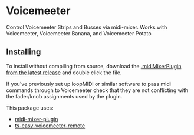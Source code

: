 # Voicemeeter

Control Voicemeeter Strips and Busses via midi-mixer. Works with Voicemeeter, Voicemeeter Banana, and Voicemeeter Potato


## Installing
To install without compiling from source, download the [.midiMixerPlugin from the latest release](https://github.com/Jaggernaut555/midi-mixer-voicemeeter/releases) and double click the file.

If you've previously set up loopMIDI or similar software to pass midi commands through to Voicemeeter check that they are not conflicting with the fader/knob assignments used by the plugin.



This package uses:
- [midi-mixer-plugin](https://github.com/midi-mixer/midi-mixer-plugin)
- [ts-easy-voicemeeter-remote](https://github.com/Jaggernaut555/ts-easy-voicemeeter-remote)
